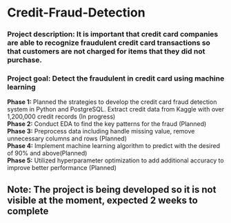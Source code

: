 # Credit-Fraud-Detection
### Project description: It is important that credit card companies are able to recognize fraudulent credit card transactions so that customers are not charged for items that they did not purchase.
### Project goal: Detect the fraudulent in credit card using machine learning

<strong>Phase 1:</strong> Planned the strategies to develop the credit card fraud detection system in Python and PostgreSQL. Extract credit data from Kaggle with over 1,200,000 credit records (In progress) </br> 
<strong>Phase 2:</strong> Conduct EDA to find the key patterns for the fraud (Planned) </br> 
<strong>Phase 3:</strong> Preprocess data including handle missing value, remove unnecessary columns and rows (Planned)</br> 
<strong>Phase 4:</strong> Implement machine learning algorithm to predict with the desired of 90% and above(Planned) </br> 
<strong>Phase 5:</strong> Utilized hyperparameter optimization to add additional accuracy to improve better performance (Planned)</br> 


<h2>Note: The project is being developed so it is not visible at the moment, expected 2 weeks to complete</h2>
